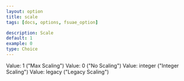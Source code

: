 ```yaml
---
layout: option
title: scale
tags: [docs, options, fsuae_option]

description: Scale
default: 1
example: 0
type: Choice
---
```


Value: 1 ("Max Scaling")
Value: 0 ("No Scaling")
Value: integer ("Integer Scaling")
Value: legacy ("Legacy Scaling")
